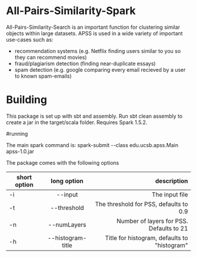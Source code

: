 # All-Pairs-Similarity-Spark


All-Pairs-Similarity-Search is an important function for clustering similar objects within large datasets. APSS is used in a wide variety of important use-cases such as:

- recommendation systems (e.g. Netflix finding users similar to you so they can recommend movies)
- fraud/plagiarism detection (finding near-duplicate essays)
- spam detection (e.g. google comparing every email recieved by a user to known spam-emails)

# Building


This package is set up with sbt and assembly. Run sbt clean assembly to create a jar in the target/scala folder. Requires Spark 1.5.2.


#running

The main spark command is:
spark-submit --class edu.ucsb.apss.Main apss-1.0.jar 

The package comes with the following options


| short option |      long option      |                               description |
|----|:-----------------:|---------------------------------------------:|
| -i |      --input      |                               The input file |
| -t |    --threshold    |       The threshold for PSS, defaults to 0.9 |
| -n |    --numLayers    |     Number of layers for PSS. Defaults to 21 |
| -h | --histogram-title | Title for histogram, defaults to "histogram" |
